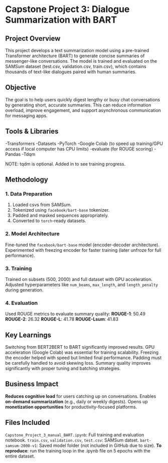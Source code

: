 # Capstone Project 3: Dialogue Summarization with BART

## Project Overview

This project develops a text summarization model using a pre-trained Transformer architecture (BART) to generate concise summaries of messenger-like conversations. The model is trained and evaluated on the SAMSum dataset (test.csv, validation.csv, train.csv), which contains thousands of text-like dialogues paired with human summaries.

## Objective

The goal is to help users quickly digest lengthy or busy chat conversations by generating short, accurate summaries. This can reduce information overload, improve engagement, and support asynchronous communication for messaging apps.

## Tools & Libraries
-Transformers
-Datasets
-PyTorch
-Google Colab (to speed up training/GPU access if local computer has CPU limits)
-evaluate (for ROUGE scoring)
-Pandas
-Tdqm

NOTE: tqdm is optional. Added in to see training progress.

## Methodology

### 1. Data Preparation
1) Loaded csvs from SAMSum.
2) Tokenized using `facebook/bart-base` tokenizer.
3) Padded and masked sequences appropriately.
4) Converted to `torch`-ready datasets.

### 2. Model Architecture
Fine-tuned the `facebook/bart-base` model (encoder-decoder architecture).
Experimented with freezing encoder for faster training (later unfroze for full performance).

### 3. Training
Trained on subsets (500, 2000) and full dataset with GPU acceleration.
Adjusted hyperparameters like `num_beams`, `max_length`, and `length_penalty` during generation.

### 4. Evaluation
Used ROUGE metrics to evaluate summary quality:
**ROUGE-1**: 50.49
**ROUGE-2**: 26.32
**ROUGE-L**: 41.78
**ROUGE-Lsum**: 41.83


## Key Learnings

Switching from BERT2BERT to BART significantly improved results.
GPU acceleration (Google Colab) was essential for training scalability.
Freezing the encoder helped with speed but limited final performance.
Padding must be carefully handled to avoid skewing loss.
Summary quality improves significantly with proper tuning and batching strategies.

## Business Impact

**Reduces cognitive load** for users catching up on conversations.
Enables **on-demand summarization** (e.g., daily or weekly digests).
Opens up **monetization opportunities** for productivity-focused platforms.

## Files Included

`Capstone_Project_3_manual_BART.ipynb`: Full training and evaluation notebook.
`train.csv`, `validation.csv`, `test.csv`: SAMSum datset.
`bart-samsum-2000-v1`: Saved model folder (not included in GitHub due to size). **To reproduce**: run the training loop in the .ipynb file on 5 epochs with the entire dataset.
